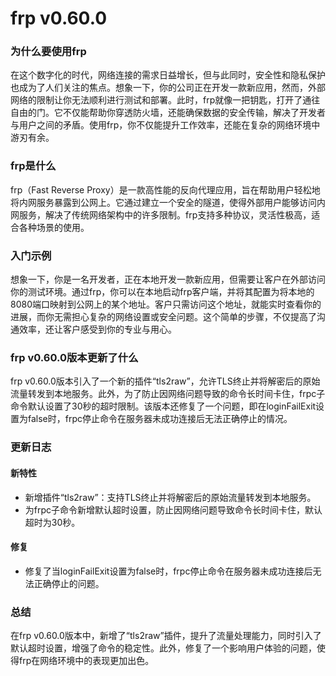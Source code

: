 # frp v0.60.0
### 为什么要使用frp

在这个数字化的时代，网络连接的需求日益增长，但与此同时，安全性和隐私保护也成为了人们关注的焦点。想象一下，你的公司正在开发一款新应用，然而，外部网络的限制让你无法顺利进行测试和部署。此时，frp就像一把钥匙，打开了通往自由的门。它不仅能帮助你穿透防火墙，还能确保数据的安全传输，解决了开发者与用户之间的矛盾。使用frp，你不仅能提升工作效率，还能在复杂的网络环境中游刃有余。

### frp是什么

frp（Fast Reverse Proxy）是一款高性能的反向代理应用，旨在帮助用户轻松地将内网服务暴露到公网上。它通过建立一个安全的隧道，使得外部用户能够访问内网服务，解决了传统网络架构中的许多限制。frp支持多种协议，灵活性极高，适合各种场景的使用。

### 入门示例

想象一下，你是一名开发者，正在本地开发一款新应用，但需要让客户在外部访问你的测试环境。通过frp，你可以在本地启动frp客户端，并将其配置为将本地的8080端口映射到公网上的某个地址。客户只需访问这个地址，就能实时查看你的进展，而你无需担心复杂的网络设置或安全问题。这个简单的步骤，不仅提高了沟通效率，还让客户感受到你的专业与用心。

### frp v0.60.0版本更新了什么

frp v0.60.0版本引入了一个新的插件“tls2raw”，允许TLS终止并将解密后的原始流量转发到本地服务。此外，为了防止因网络问题导致的命令长时间卡住，frpc子命令默认设置了30秒的超时限制。该版本还修复了一个问题，即在loginFailExit设置为false时，frpc停止命令在服务器未成功连接后无法正确停止的情况。

### 更新日志

#### 新特性
- 新增插件“tls2raw”：支持TLS终止并将解密后的原始流量转发到本地服务。
- 为frpc子命令新增默认超时设置，防止因网络问题导致命令长时间卡住，默认超时为30秒。

#### 修复
- 修复了当loginFailExit设置为false时，frpc停止命令在服务器未成功连接后无法正确停止的问题。

### 总结

在frp v0.60.0版本中，新增了“tls2raw”插件，提升了流量处理能力，同时引入了默认超时设置，增强了命令的稳定性。此外，修复了一个影响用户体验的问题，使得frp在网络环境中的表现更加出色。